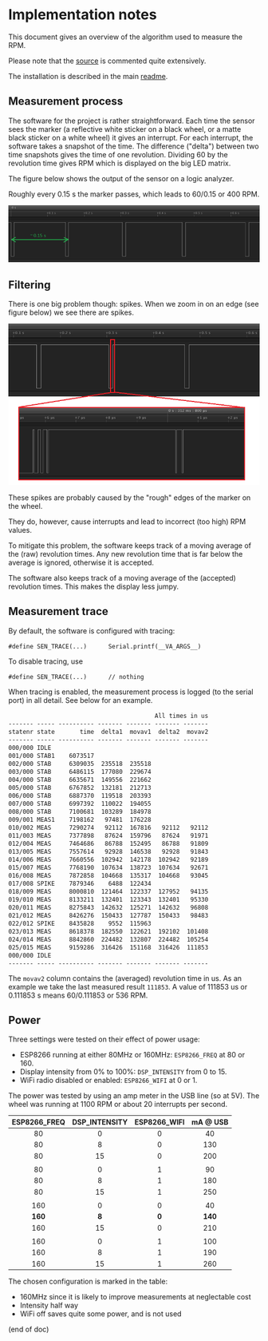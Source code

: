 # Implementation notes
This document gives an overview of the algorithm used to measure the RPM.

Please note that the [source](mRPM/mRPM.ino) is commented quite extensively.

The installation is described in the main [readme](README.md).

## Measurement process

The software for the project is rather straightforward.
Each time the sensor sees the marker (a reflective white sticker on a black wheel, or a matte black sticker on a white wheel) it gives an interrupt.
For each interrupt, the software takes a snapshot of the time.
The difference ("delta") between two time snapshots gives the time of one revolution.
Dividing 60 by the revolution time gives RPM which is displayed on the big LED matrix.

The figure below shows the output of the sensor on a logic analyzer.

Roughly every 0.15 s the marker passes, which leads to 60/0.15 or 400 RPM.

  ![signal](implnotes-signal.png)

## Filtering

There is one big problem though: spikes.
When we zoom in on an edge (see figure below) we see there are spikes.

  ![spikes](implnotes-spikes.png)


These spikes are probably caused by the "rough" edges of the marker on the wheel.

They do, however, cause interrupts and lead to incorrect (too high) RPM values.

To mitigate this problem, the software keeps track of a moving average of the (raw) revolution times.
Any new revolution time that is far below the average is ignored, otherwise it is accepted.

The software also keeps track of a moving average of the (accepted) revolution times.
This makes the display less jumpy.

## Measurement trace
By default, the software is configured with tracing:
```
#define SEN_TRACE(...)      Serial.printf(__VA_ARGS__)
```
To disable tracing, use
```
#define SEN_TRACE(...)      // nothing
```

When tracing is enabled, the measurement process is logged (to the serial port) in all detail.
See below for an example.

```
                                         All times in us
------- ----- ---------- ------- ------- ------- -------
statenr state       time  delta1  movav1  delta2  movav2
------- ----- ---------- ------- ------- ------- -------
000/000 IDLE
001/000 STAB1    6073517
002/000 STAB     6309035  235518  235518
003/000 STAB     6486115  177080  229674
004/000 STAB     6635671  149556  221662
005/000 STAB     6767852  132181  212713
006/000 STAB     6887370  119518  203393
007/000 STAB     6997392  110022  194055
008/000 STAB     7100681  103289  184978
009/001 MEAS1    7198162   97481  176228
010/002 MEAS     7290274   92112  167816   92112   92112
011/003 MEAS     7377898   87624  159796   87624   91971
012/004 MEAS     7464686   86788  152495   86788   91809
013/005 MEAS     7557614   92928  146538   92928   91843
014/006 MEAS     7660556  102942  142178  102942   92189
015/007 MEAS     7768190  107634  138723  107634   92671
016/008 MEAS     7872858  104668  135317  104668   93045
017/008 SPIKE    7879346    6488  122434
018/009 MEAS     8000810  121464  122337  127952   94135
019/010 MEAS     8133211  132401  123343  132401   95330
020/011 MEAS     8275843  142632  125271  142632   96808
021/012 MEAS     8426276  150433  127787  150433   98483
022/012 SPIKE    8435828    9552  115963
023/013 MEAS     8618378  182550  122621  192102  101408
024/014 MEAS     8842860  224482  132807  224482  105254
025/015 MEAS     9159286  316426  151168  316426  111853
000/000 IDLE
------- ----- ---------- ------- ------- ------- -------
```

The `movav2` column contains the (averaged) revolution time in us.
As an example we take the last measured result `111853`.
A value of 111853 us or 0.111853 s means 60/0.111853 or 536 RPM.

## Power

Three settings were tested on their effect of power usage:
 - ESP8266 running at either 80MHz or 160MHz:
   `ESP8266_FREQ` at 80 or 160.  
 - Display intensity from 0% to 100%:
   `DSP_INTENSITY` from 0 to 15.
 - WiFi radio disabled or enabled:
   `ESP8266_WIFI` at 0 or 1.
 
The power was tested by using an amp meter in the USB line (so at 5V).
The wheel was running at 1100 RPM or about 20 interrupts per second.

  |ESP8266_FREQ|DSP_INTENSITY|ESP8266_WIFI|mA @ USB|
  |:----------:|:-----------:|:----------:|:------:|
  |     80     |      0      |      0     |   40   |
  |     80     |      8      |      0     |   130  |
  |     80     |      15     |      0     |   200  |
  |            |             |            |        |
  |     80     |      0      |      1     |   90   |
  |     80     |      8      |      1     |   180  |
  |     80     |      15     |      1     |   250  |
  |            |             |            |        |
  |     160    |      0      |      0     |   40   |
  |   **160**  |    **8**    |    **0**   | **140**|
  |     160    |      15     |      0     |   210  |
  |            |             |            |        |
  |     160    |      0      |      1     |   100  |
  |     160    |      8      |      1     |   190  |
  |     160    |      15     |      1     |   260  |
            
 The chosen configuration is marked in the table:
  - 160MHz since it is likely to improve measurements at neglectable cost
  - Intensity half way
  - WiFi off saves quite some power, and is not used
 
 
(end of doc)
